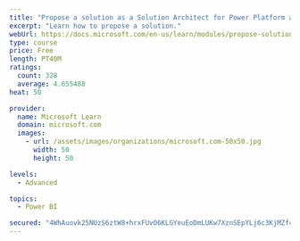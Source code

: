```yaml
---
title: "Propose a solution as a Solution Architect for Power Platform and Dynamics 365"
excerpt: "Learn how to propose a solution."
webUrl: https://docs.microsoft.com/en-us/learn/modules/propose-solution/
type: course
price: Free
length: PT40M
ratings:
  count: 328
  average: 4.655488
heat: 50

provider:
  name: Microsoft Learn
  domain: microsoft.com
  images:
    - url: /assets/images/organizations/microsoft.com-50x50.jpg
      width: 50
      height: 50

levels:
  - Advanced

topics:
  - Power BI

secured: "4WhAuovk25NUzS6ztW8+hrxFUvO6KLGYeuEoDmLUKw7XznSEpYLj6c3KjMZf4oY8aOG3wXHh7YHD8mGJYQbQ8KYTxuQqHo/Zu0rfhjCogoGsquk2WOI8mGhCGMOoyPWiObvDN9IFE1mqNrFQnLazDvrmg0fs5zezn8m/A+MmNzGY2mQQFKSgs+8lRXaP6n5+WIX28GsKTm/Hx4WWXu7Mx04NVj3rE+IOWh5bQvn8YJgHIa5OajBDviXVlNPIpxOUMauKpGypE5elFh5vTHvW+2M8dPOAr/skp3zAKzQ7jNG8oVPiJVo6ja6IVchxAxm/nGdkRHe17vkStNQgsQWIGfBEfe0oPbrLFd2DlnBKm3M7pm54jYRehuSXhWAd4GrvQMiexSPwnjRndb3fG9K9M6iaZ2fgfWYbQSzDbJ3QPeM=;ByxzKq5o5+M4pkJ4k7egCg=="
---
```


